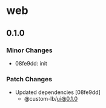 # web

## 0.1.0

### Minor Changes

- 08fe9dd: init

### Patch Changes

- Updated dependencies [08fe9dd]
  - @custom-lb/ui@0.1.0
